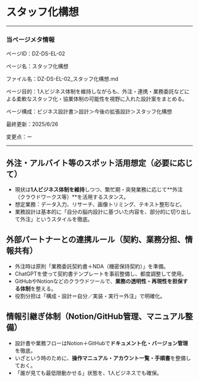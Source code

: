 # スタッフ化構想

---

### 当ページメタ情報

ページID：DZ-DS-EL-02

ページ名：スタッフ化構想

ファイル名：DZ-DS-EL-02_スタッフ化構想.md

ページ目的：1人ビジネス体制を維持しながらも、外注・連携・業務委託などによる柔軟なスタッフ化・協業体制の可能性を視野に入れた設計案をまとめる。

ページ構成：ビジネス設計書＞設計＞今後の拡張設計＞スタッフ化構想

最終更新：2025/6/26

変更点：ー

---

## 外注・アルバイト等のスポット活用想定（必要に応じて）

- 現状は**1人ビジネス体制を維持**しつつ、繁忙期・突発業務に応じて**外注（クラウドワークス等）**を活用するスタンス。
- 想定業務：データ入力、リサーチ、画像トリミング、テキスト整形など。
- 業務設計は基本的に「自分の脳内設計に基づいた内容を、部分的に切り出して外注」というスタイルを徹底。

## 外部パートナーとの連携ルール（契約、業務分担、情報共有）

- 外注時は原則「業務委託契約書＋NDA（機密保持契約）」を準備。
- ChatGPTを使って契約書テンプレートを事前整備し、都度調整して使用。
- GitHubやNotionなどのクラウドツールで、**業務の透明性・再現性を担保する体制**を整える。
- 役割分担は「構成・設計＝自分／実装・実行＝外注」で明確化。

## 情報引継ぎ体制（Notion/GitHub管理、マニュアル整備）

- 設計書や業務フローはNotion＋GitHubで**ドキュメント化・バージョン管理**を徹底。
- いざという時のために、**操作マニュアル・アカウント一覧・手順書**を整備しておく。
- 「誰が見ても最低限動かせる」状態を、1人ビジネスでも確保。